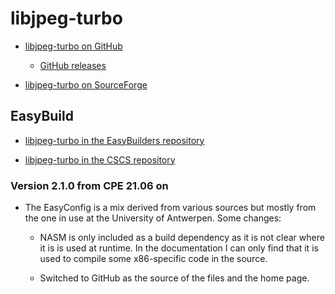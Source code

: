 # libjpeg-turbo

  * [libjpeg-turbo on GitHub](https://github.com/libjpeg-turbo/libjpeg-turbo)

      * [ GitHub releases](https://github.com/libjpeg-turbo/libjpeg-turbo/releases)

  * [libjpeg-turbo on SourceForge](https://sourceforge.net/projects/libjpeg-turbo/)

## EasyBuild

  * [libjpeg-turbo in the EasyBuilders repository]()

  * [libjpeg-turbo in the CSCS repository]()


### Version 2.1.0 from CPE 21.06 on

  * The EasyConfig is a mix derived from various sources but mostly from the one in
    use at the University of Antwerpen. Some changes:

      * NASM is only included as a build dependency as it is not clear where it is
        is used at runtime. In the documentation I can only find that it is used to
        compile some x86-specific code in the source.

      * Switched to GitHub as the source of the files and the home page.

